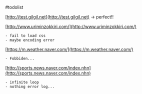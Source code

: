 #todolist

[http://test.gilgil.net](http://test.gilgil.net)    -> perfect!!

[http://www.uriminzokkiri.com/](http://www.uriminzokkiri.com/)

    - fail to load css
    - maybe encoding error

[https://m.weather.naver.com/](https://m.weather.naver.com/)

    - Fobbiden...

[http://sports.news.naver.com/index.nhn](http://sports.news.naver.com/index.nhn)

    - infinite loop
    - nothing error log...